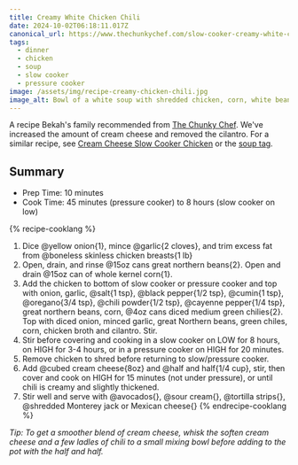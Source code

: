 ```yaml
---
title: Creamy White Chicken Chili
date: 2024-10-02T06:18:11.017Z
canonical_url: https://www.thechunkychef.com/slow-cooker-creamy-white-chicken-chili/
tags:
  - dinner
  - chicken
  - soup
  - slow cooker
  - pressure cooker
image: /assets/img/recipe-creamy-chicken-chili.jpg
image_alt: Bowl of a white soup with shredded chicken, corn, white beans, avocado, and tortilla chips.
---
```


A recipe Bekah's family recommended from [The Chunky Chef](https://www.thechunkychef.com/slow-cooker-creamy-white-chicken-chili/).
We've increased the amount of cream cheese and removed the cilantro.
For a similar recipe, see [Cream Cheese Slow Cooker Chicken](/recipes/2021/04/30/cream-cheese-slow-cooker-chicken/) or the [soup tag](/posts/tags/soup/).

## Summary

- Prep Time: 10 minutes
- Cook Time: 45 minutes (pressure cooker) to 8 hours (slow cooker on low)

{% recipe-cooklang %}
1. Dice @yellow onion{1}, mince @garlic{2 cloves}, and trim excess fat from @boneless skinless chicken breasts{1 lb}
1. Open, drain, and rinse @15oz cans great northern beans{2}. Open and drain @15oz can of whole kernel corn{1}.
1. Add the chicken to bottom of slow cooker or pressure cooker and top with onion, garlic, @salt{1 tsp}, @black pepper{1/2 tsp}, @cumin{1 tsp}, @oregano{3/4 tsp}, @chili powder{1/2 tsp}, @cayenne pepper{1/4 tsp}, great northern beans, corn, @4oz cans diced medium green chilies{2}.
Top with diced onion, minced garlic, great Northern beans, green chiles, corn, chicken broth and cilantro.  Stir.
1. Stir before covering and cooking in a slow cooker on LOW for 8 hours, on HIGH for 3-4 hours, or in a pressure cooker on HIGH for 20 minutes.
1. Remove chicken to shred before returning to slow/pressure cooker.
1. Add @cubed cream cheese{8oz} and @half and half{1/4 cup}, stir, then cover and cook on HIGH for 15 minutes (not under pressure), or until chili is creamy and slightly thickened.
1.  Stir well and serve with @avocados{}, @sour cream{}, @tortilla strips{}, @shredded Monterey jack or Mexican cheese{}
{% endrecipe-cooklang %}

_Tip: To get a smoother blend of cream cheese, whisk the soften cream cheese and a few ladles of chili to a small mixing bowl before adding to the pot with the half and half._

